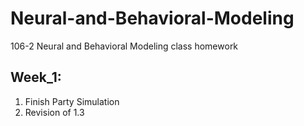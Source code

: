 # Neural-and-Behavioral-Modeling
106-2 Neural and Behavioral Modeling class homework

## Week_1:
1. Finish Party Simulation
2. Revision of 1.3 
